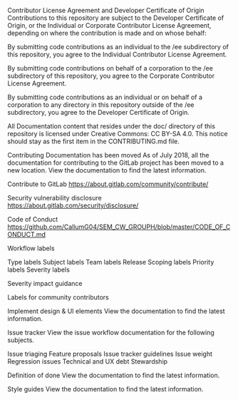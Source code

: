 Contributor License Agreement and Developer Certificate of Origin
Contributions to this repository are subject to the Developer Certificate of Origin, or the Individual or Corporate Contributor License Agreement, depending on where the contribution is made and on whose behalf:


By submitting code contributions as an individual to the /ee subdirectory of this repository, you agree to the Individual Contributor License Agreement.


By submitting code contributions on behalf of a corporation to the /ee subdirectory of this repository, you agree to the Corporate Contributor License Agreement.


By submitting code contributions as an individual or on behalf of a corporation to any directory in this repository outside of the /ee subdirectory, you agree to the Developer Certificate of Origin.


All Documentation content that resides under the doc/ directory of this
repository is licensed under Creative Commons:
CC BY-SA 4.0.
This notice should stay as the first item in the CONTRIBUTING.md file.

Contributing Documentation has been moved
As of July 2018, all the documentation for contributing to the GitLab project has been moved to a new location.
View the documentation to find the latest information.

Contribute to GitLab
https://about.gitlab.com/community/contribute/

Security vulnerability disclosure
https://about.gitlab.com/security/disclosure/

Code of Conduct
https://github.com/CallumG04/SEM_CW_GROUPH/blob/master/CODE_OF_CONDUCT.md

Workflow labels

Type labels
Subject labels
Team labels
Release Scoping labels
Priority labels
Severity labels

Severity impact guidance


Labels for community contributors


Implement design & UI elements
View the documentation to find the latest information.

Issue tracker
View the issue workflow documentation for the following subjects.

Issue triaging
Feature proposals
Issue tracker guidelines
Issue weight
Regression issues
Technical and UX debt
Stewardship

Definition of done
View the documentation to find the latest information.

Style guides
View the documentation to find the latest information.
